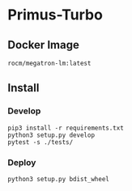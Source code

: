 # Primus-Turbo


## Docker Image
```
rocm/megatron-lm:latest
```

## Install
### Develop
```
pip3 install -r requirements.txt
python3 setup.py develop
pytest -s ./tests/
```

### Deploy
```
python3 setup.py bdist_wheel
```
